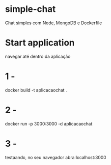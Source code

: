 # simple-chat
Chat simples com Node, MongoDB e Dockerfile

# Start application
navegar até dentro da aplicação

# 1 -
docker build -t aplicacaochat .

# 2 -
docker run -p 3000:3000 -d aplicacaochat

# 3 -
testaando, no seu navegador abra localhost:3000
